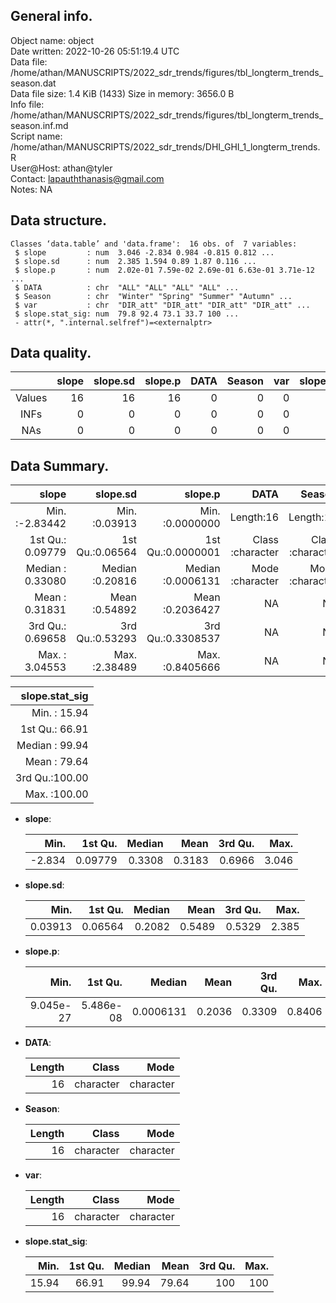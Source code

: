 <!-- This is a markdown file. -->


 General info.
---------------

Object name:    object      
Date written:   2022-10-26 05:51:19.4 UTC  
Data file:      /home/athan/MANUSCRIPTS/2022_sdr_trends/figures/tbl_longterm_trends_season.dat      
Data file size: 1.4 KiB (1433) 
Size in memory: 3656.0 B      
Info file:      /home/athan/MANUSCRIPTS/2022_sdr_trends/figures/tbl_longterm_trends_season.inf.md      
Script name:    /home/athan/MANUSCRIPTS/2022_sdr_trends/DHI_GHI_1_longterm_trends.R      
User@Host:      athan@tyler   
Contact:        <lapauththanasis@gmail.com>      
Notes:          NA      


 Data structure.
-----------------

```
Classes ‘data.table’ and 'data.frame':	16 obs. of  7 variables:
 $ slope         : num  3.046 -2.834 0.984 -0.815 0.812 ...
 $ slope.sd      : num  2.385 1.594 0.89 1.87 0.116 ...
 $ slope.p       : num  2.02e-01 7.59e-02 2.69e-01 6.63e-01 3.71e-12 ...
 $ DATA          : chr  "ALL" "ALL" "ALL" "ALL" ...
 $ Season        : chr  "Winter" "Spring" "Summer" "Autumn" ...
 $ var           : chr  "DIR_att" "DIR_att" "DIR_att" "DIR_att" ...
 $ slope.stat_sig: num  79.8 92.4 73.1 33.7 100 ...
 - attr(*, ".internal.selfref")=<externalptr> 
```


 Data quality.
---------------

| &nbsp; | slope | slope.sd | slope.p | DATA | Season | var | slope.stat_sig |
|:------:|------:|---------:|--------:|-----:|-------:|----:|---------------:|
| Values |    16 |       16 |      16 |    0 |      0 |   0 |             16 |
|  INFs  |     0 |        0 |       0 |    0 |      0 |   0 |              0 |
|  NAs   |     0 |        0 |       0 |    0 |      0 |   0 |              0 |


 Data Summary.
---------------

|            slope |        slope.sd |           slope.p |             DATA |           Season |              var |
|-----------------:|----------------:|------------------:|-----------------:|-----------------:|-----------------:|
| Min.   :-2.83442 | Min.   :0.03913 | Min.   :0.0000000 |        Length:16 |        Length:16 |        Length:16 |
| 1st Qu.: 0.09779 | 1st Qu.:0.06564 | 1st Qu.:0.0000001 | Class :character | Class :character | Class :character |
| Median : 0.33080 | Median :0.20816 | Median :0.0006131 | Mode  :character | Mode  :character | Mode  :character |
| Mean   : 0.31831 | Mean   :0.54892 | Mean   :0.2036427 |               NA |               NA |               NA |
| 3rd Qu.: 0.69658 | 3rd Qu.:0.53293 | 3rd Qu.:0.3308537 |               NA |               NA |               NA |
| Max.   : 3.04553 | Max.   :2.38489 | Max.   :0.8405666 |               NA |               NA |               NA |

 

| slope.stat_sig |
|---------------:|
| Min.   : 15.94 |
| 1st Qu.: 66.91 |
| Median : 99.94 |
| Mean   : 79.64 |
| 3rd Qu.:100.00 |
| Max.   :100.00 |



  * **slope**:


    |   Min. | 1st Qu. | Median |   Mean | 3rd Qu. |  Max. |
    |-------:|--------:|-------:|-------:|--------:|------:|
    | -2.834 | 0.09779 | 0.3308 | 0.3183 |  0.6966 | 3.046 |

  * **slope.sd**:


    |    Min. | 1st Qu. | Median |   Mean | 3rd Qu. |  Max. |
    |--------:|--------:|-------:|-------:|--------:|------:|
    | 0.03913 | 0.06564 | 0.2082 | 0.5489 |  0.5329 | 2.385 |

  * **slope.p**:


    |      Min. |   1st Qu. |    Median |   Mean | 3rd Qu. |   Max. |
    |----------:|----------:|----------:|-------:|--------:|-------:|
    | 9.045e-27 | 5.486e-08 | 0.0006131 | 0.2036 |  0.3309 | 0.8406 |

  * **DATA**:


    | Length |     Class |      Mode |
    |-------:|----------:|----------:|
    |     16 | character | character |

  * **Season**:


    | Length |     Class |      Mode |
    |-------:|----------:|----------:|
    |     16 | character | character |

  * **var**:


    | Length |     Class |      Mode |
    |-------:|----------:|----------:|
    |     16 | character | character |

  * **slope.stat_sig**:


    |  Min. | 1st Qu. | Median |  Mean | 3rd Qu. | Max. |
    |------:|--------:|-------:|------:|--------:|-----:|
    | 15.94 |   66.91 |  99.94 | 79.64 |     100 |  100 |


<!-- end of list -->


